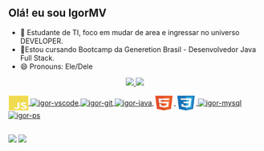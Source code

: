 
  ## Olá! eu sou IgorMV

- 🔭 Estudante de TI, foco em mudar de area e ingressar no universo DEVELOPER. 
- 🌱Estou cursando Bootcamp da Generetion Brasil - Desenvolvedor Java Full Stack.
- 😄 Pronouns: Ele/Dele

<div align="center">
  <a href="https://www.linkedin.com/in/igor-mendes-b051a11bb/">
  <img height="180em" src="https://github-readme-stats.vercel.app/api?username=DwIgor&show_icons=true&theme=dracula&include_all_commits=true&count_private=true"/>
  <img height="180em" src="https://github-readme-stats.vercel.app/api/top-langs/?username=DwIgor&layout=compact&langs_count=7&theme=dracula"/>
</div>
  <div style="display: inline_block"><br>
  <img align="center" alt="igor-Js" height="30" width="40" src="https://raw.githubusercontent.com/devicons/devicon/master/icons/javascript/javascript-plain.svg">
  <img align="center" alt="igor-vscode" height="30" width="40" src="https://cdn.jsdelivr.net/gh/devicons/devicon/icons/vscode/vscode-original.svg">
  <img align="center" alt="igor-git" height="30" width="40" src="https://cdn.jsdelivr.net/gh/devicons/devicon/icons/git/git-original.svg">
  <img align="center" alt="igor-java" height="30" width="40" src="https://cdn.jsdelivr.net/gh/devicons/devicon/icons/java/java-original.svg">
  <img align="center" alt="igor-HTML" height="30" width="40" src="https://raw.githubusercontent.com/devicons/devicon/master/icons/html5/html5-original.svg">
  <img align="center" alt="igor-CSS" height="30" width="40" src="https://raw.githubusercontent.com/devicons/devicon/master/icons/css3/css3-original.svg">
  <img align="center" alt="igor-mysql" height="30" width="40" src="https://cdn.jsdelivr.net/gh/devicons/devicon/icons/mysql/mysql-original-wordmark.svg">
  <img align="center" alt="igor-ps" height="30" width="40" src="https://cdn.jsdelivr.net/gh/devicons/devicon/icons/photoshop/photoshop-plain.svg">
  

</div>
  
##
  <div>
  <a href = "mailto:igormv15@gmail.com"><img src="https://img.shields.io/badge/-Gmail-%23333?style=for-the-badge&logo=gmail&logoColor=white" target="_blank"></a>
  <a href="https://www.linkedin.com/in/igor-mendes-b051a11bb/" target="_blank"><img src="https://img.shields.io/badge/-LinkedIn-%230077B5?style=for-the-badge&logo=linkedin&logoColor=white" target="_blank"></a> 
  
  </div>
